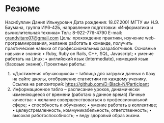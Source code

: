 # Резюме

Насибуллин Данил Ильнурович
Дата рождения: 18.07.2001
МГТУ им Н.Э. Баумана, группа ИУ6-42Б, направление подготовки: «Информатика и вычислительная техника»
Тел.: 8-922-776-4790
E-mail: grandvitaro07@gmail.com
Цель: прохождение практики, изучение web-программирования, желание работать в команде, получить практические навыки от профессиональных разработчиков.
Основные навыки и знания: 
•	Ruby, Ruby on Rails, C++, SQL, Javascript;
•	умение работать на Linux;
•	английский язык (Intermediate), немецкий язык (базовые знания).
Проектные работы: 
1.	«Достижения обучающихся»  – таблица  для загрузки данных в базу на сайте школы, отображение статистики по каждому ученику. Ссылка на репозиторий: https://github.com/D-Black-N/Participant       
2.	Информационное табло – расписание уроков, динамически изменяющееся от времени (работаю в данное время)
Личные качества:
•	желание совершенствоваться в профессиональной сфере;
•	способность к обучению;
•	умение работать в коллективе;
•	целеустремленность, коммуникабельность, ответственность;
•	высокая работоспособность;
•	веду здоровый образ жизни.
